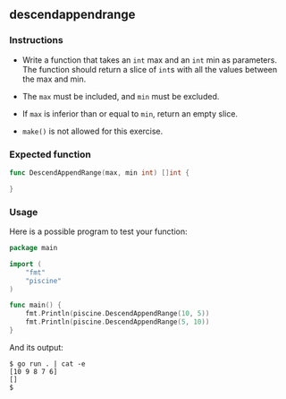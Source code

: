## descendappendrange

### Instructions

- Write a function that takes an `int` max and an `int` min as parameters. The function should return a slice of `int`s with all the values between the max and min.

- The `max` must be included, and `min` must be excluded.

- If `max` is inferior than or equal to `min`, return an empty slice.

- `make()` is not allowed for this exercise.

### Expected function

```go
func DescendAppendRange(max, min int) []int {

}
```

### Usage

Here is a possible program to test your function:

```go
package main

import (
	"fmt"
	"piscine"
)

func main() {
	fmt.Println(piscine.DescendAppendRange(10, 5))
	fmt.Println(piscine.DescendAppendRange(5, 10))
}
```

And its output:

```console
$ go run . | cat -e
[10 9 8 7 6]
[]
$
```
